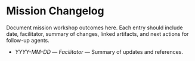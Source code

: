 # Mission Changelog

Document mission workshop outcomes here. Each entry should include date, facilitator, summary of changes, linked artifacts, and next actions for follow-up agents.

- *YYYY-MM-DD* — _Facilitator_ — Summary of updates and references.
